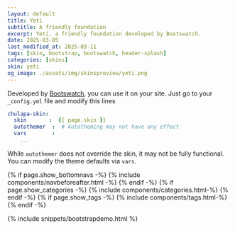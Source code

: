 ```yaml
---
layout: default
title: Yeti
subtitle: A friendly foundation
excerpt: Yeti, a friendly foundation developed by Bootswatch.
date: 2025-03-05
last_modified_at: 2025-03-11
tags: [skin, bootstrap, bootswatch, header-splash]
categories: [skins]
skin: yeti
og_image: ./assets/img/skinspreview/yeti.png
---
```



Developed by [Bootswatch](https://bootswatch.com/), you can use it on your site. Just go to your `_config.yml` file and modify this lines

```yaml
chulapa-skin: 
  skin       :  {{ page.skin }}
  autothemer  :  # Autotheming may not have any effect
  vars        :    
    ...
```


While `autothemer` does not override the skin, it may not be fully functional. You can modify the theme defaults via `vars`.




{% if page.show_bottomnavs -%}
{% include components/navbeforeafter.html -%}
{% endif -%}
{% if page.show_categories -%}
{% include components/categories.html-%}
{% endif -%}
{% if page.show_tags -%}
{% include components/tags.html-%}
{% endif -%}


{% include snippets/bootstrapdemo.html  %}
